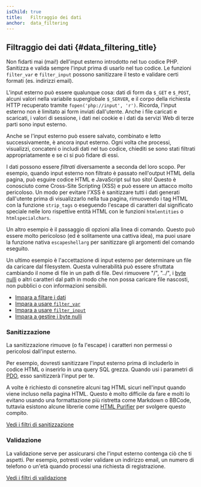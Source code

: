 ```yaml
---
isChild: true
title:   Filtraggio dei dati
anchor:  data_filtering
---
```


## Filtraggio dei dati {#data_filtering_title}

Non fidarti mai (mai!) dell'input esterno introdotto nel tuo codice PHP.
Sanitizza e valida sempre l'input prima di usarlo nel tuo codice. Le funzioni
`filter_var` e `filter_input` possono sanitizzare il testo e validare certi
formati (es. indirizzi email).

L'input esterno può essere qualunque cosa: dati di form da `$_GET` e `$_POST`,
alcuni valori nella variabile superglobale `$_SERVER`, e il corpo della
richiesta HTTP recuperato tramite `fopen('php://input', 'r')`. Ricorda, l'input
esterno non è limitato ai form inviati dall'utente. Anche i file caricati e
scaricati, i valori di sessione, i dati nei cookie e i dati da servizi Web di
terze parti sono input esterno.

Anche se l'input esterno può essere salvato, combinato e letto successivamente,
è ancora input esterno. Ogni volta che processi, visualizzi, concateni o includi
dati nel tuo codice, chiediti se sono stati filtrati appropriatamente e se ci si
può fidare di essi.

I dati possono essere _filtrati_ diversamente a seconda del loro scopo. Per
esempio, quando input esterno non filtrato è passato nell'output HTML della
pagina, può esguire codice HTML e JavaScript sul tuo sito! Questo è conosciuto
come Cross-Site Scripting (XSS) e può essere un attacco molto pericoloso. Un
modo per evitare l'XSS è sanitizzare tutti i dati generati dall'utente prima di
visualizzarlo nella tua pagina, rimuovendo i tag HTML con la funzione
`strip_tags` o eseguendo l'escape di caratteri dal significato speciale nelle
loro rispettive entità HTML con le funzioni `htmlentities` o `htmlspecialchars`.

Un altro esempio è il passaggio di opzioni alla linea di comando. Questo può
essere molto pericoloso (ed è solitamente una cattiva idea), ma puoi usare la
funzione nativa `escapeshellarg` per sanitizzare gli argomenti del comando
eseguito.

Un ultimo esempio è l'accettazione di input esterno per determinare un file da
caricare dal filesystem. Questa vulnerabilità può essere sfruttata cambiando il
nome di file in un path di file. Devi rimuovere "/", "../", i [byte nulli][6] o
altri caratteri dal path in modo che non possa caricare file nascosti, non
pubblici o con informazioni sensibili.

* [Impara a filtare i dati][1]
* [Impara a usare `filter_var`][4]
* [Impara a usare `filter_input`][5]
* [Impara a gestire i byte nulli][6]

### Sanitizzazione

La sanitizzazione rimuove (o fa l'escape) i caratteri non permessi o pericolosi
dall'input esterno.

Per esempio, dovresti sanitizzare l'input esterno prima di includerlo in codice
HTML o inserirlo in una query SQL grezza. Quando usi i parametri di
[PDO](#database), esso sanitizzerà l'input per te.

A volte è richiesto di consnetire alcuni tag HTML sicuri nell'input quando
viene incluso nella pagina HTML. Questo è molto difficile da fare e molti lo
evitano usando una formattazione più ristretta come Markdown o BBCode, tuttavia
esistono alcune librerie come [HTML Purifier][html-purifier] per svolgere questo
compito.

[Vedi i filtri di sanitizzazione][2]

### Validazione

La validazione serve per assicurarsi che l'input esterno contenga ciò che ti
aspetti. Per esempio, potresti voler validare un indirizzo email, un numero di
telefono o un'età quando processi una richiesta di registrazione.

[Vedi i filtri di validazione][3]

[1]: http://www.php.net/manual/it/book.filter.php
[2]: http://www.php.net/manual/it/filter.filters.sanitize.php
[3]: http://www.php.net/manual/it/filter.filters.validate.php
[4]: http://php.net/manual/it/function.filter-var.php
[5]: http://www.php.net/manual/it/function.filter-input.php
[6]: http://php.net/manual/it/security.filesystem.nullbytes.php
[html-purifier]: http://htmlpurifier.org/
